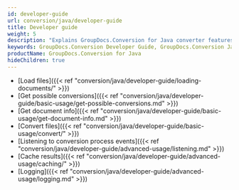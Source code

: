 ```yaml
---
id: developer-guide
url: conversion/java/developer-guide
title: Developer guide
weight: 5
description: "Explains GroupDocs.Conversion for Java converter features and shows how to convert PDF, Word, Excel, PowerPoint documents, PNG, JPG images and other formats inside your Java applications"
keywords: GroupDocs.Conversion Developer Guide, GroupDocs.Conversion Java Developer Guide, Using GroupDocs.Conversion for Java, GroupDocs.Conversion for Java use cases
productName: GroupDocs.Conversion for Java
hideChildren: true
---
```

<!--
{{< alert style="info" >}}
This section describes some basic and advanced use cases of GroupDocs.Conversion for Java. Please refer to [GitHub repository](https://github.com/groupdocs-conversion/GroupDocs.Conversion-for-Java) for more examples and samples.
{{< /alert >}}
-->
* [Load files]({{< ref "conversion/java/developer-guide/loading-documents/" >}})
* [Get possible conversions]({{< ref "conversion/java/developer-guide/basic-usage/get-possible-conversions.md" >}})
* [Get document info]({{< ref "conversion/java/developer-guide/basic-usage/get-document-info.md" >}})
* [Convert files]({{< ref "conversion/java/developer-guide/basic-usage/convert/" >}})
* [Listening to conversion process events]({{< ref "conversion/java/developer-guide/advanced-usage/listening.md" >}})
* [Cache results]({{< ref "conversion/java/developer-guide/advanced-usage/caching/" >}})
* [Logging]({{< ref "conversion/java/developer-guide/advanced-usage/logging.md" >}})
